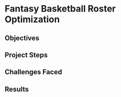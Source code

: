 # Fantasy Basketball Roster Optimization

## Objectives

## Project Steps

## Challenges Faced

## Results
